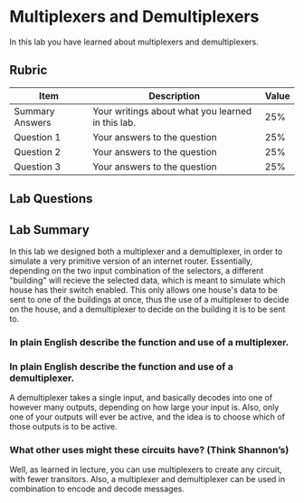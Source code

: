 # Multiplexers and Demultiplexers

In this lab you have learned about multiplexers and demultiplexers.

## Rubric

| Item | Description | Value |
| ---- | ----------- | ----- |
| Summary Answers | Your writings about what you learned in this lab. | 25% |
| Question 1 | Your answers to the question | 25% |
| Question 2 | Your answers to the question | 25% |
| Question 3 | Your answers to the question | 25% |

## Lab Questions

## Lab Summary
In this lab we designed both a multiplexer and a demultiplexer, in order to simulate a very primitive version of an internet router. Essentially, depending on the two input combination of the selectors, a different "building" will recieve the selected data, which is meant to simulate which house has their switch enabled. This only allows one house's data to be sent to one of the buildings at once, thus the use of a multiplexer to decide on the house, and a demultiplexer to decide on the building it is to be sent to.

### In plain English describe the function and use of a multiplexer.

### In plain English describe the function and use of a demultiplexer.
A demultiplexer takes a single input, and basically decodes into one of however many outputs, depending on how large your input is. Also, only one of your outputs will ever be active, and the idea is to choose which of those outputs is to be active.

### What other uses might these circuits have? (Think Shannon’s)
Well, as learned in lecture, you can use multiplexers to create any circuit, with fewer transitors. Also, a multiplexer and demultiplexer can be used in combination to encode and decode messages.
